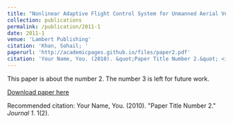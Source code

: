 ```yaml
---
title: "Nonlinear Adaptive Flight Control System for Unmanned Aerial Vehicle: A Nonlinear Dynamic Inversion Based Approach"
collection: publications
permalink: /publication/2011-1
date: 2011-1
venue: 'Lambert Publishing'
citation: 'Khan, Sohail; '
paperurl: 'http://academicpages.github.io/files/paper2.pdf'
citation: 'Your Name, You. (2010). &quot;Paper Title Number 2.&quot; <i>Journal 1</i>. 1(2).'
---
```

This paper is about the number 2. The number 3 is left for future work.

[Download paper here](http://academicpages.github.io/files/paper2.pdf)

Recommended citation: Your Name, You. (2010). "Paper Title Number 2." <i>Journal 1</i>. 1(2).